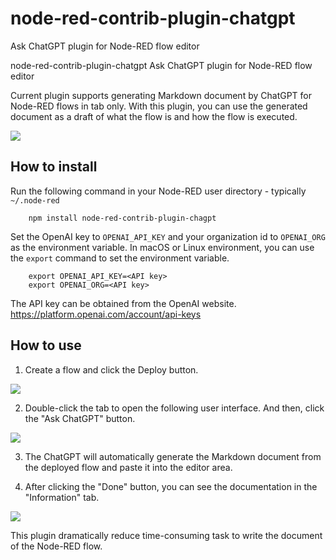 # node-red-contrib-plugin-chatgpt
Ask ChatGPT plugin for Node-RED flow editor

node-red-contrib-plugin-chatgpt
Ask ChatGPT plugin for Node-RED flow editor

Current plugin supports generating Markdown document by ChatGPT for Node-RED flows in tab only.
With this plugin, you can use the generated document as a draft of what the flow is and how the flow is executed.

![](https://raw.githubusercontent.com/node-red-jp/node-red-contrib-plugin-chatgpt/main/askchatgpt.png)

How to install
--------------

Run the following command in your Node-RED user directory - typically `~/.node-red`

        npm install node-red-contrib-plugin-chagpt

Set the OpenAI key to `OPENAI_API_KEY` and your organization id to  `OPENAI_ORG` as the environment variable. In macOS or Linux environment, you can use the `export` command to set the environment variable.

        export OPENAI_API_KEY=<API key>
        export OPENAI_ORG=<API key>

The API key can be obtained from the OpenAI website. https://platform.openai.com/account/api-keys

How to use
----------

1. Create a flow and click the Deploy button.

![](https://raw.githubusercontent.com/node-red-jp/node-red-contrib-plugin-chatgpt/main/creatingflow.png)

2. Double-click the tab to open the following user interface. And then, click the "Ask ChatGPT" button.

![](https://raw.githubusercontent.com/node-red-jp/node-red-contrib-plugin-chatgpt/main/askchatgpt.png)

3. The ChatGPT will automatically generate the Markdown document from the deployed flow and paste it into the editor area.

5. After clicking the "Done" button, you can see the documentation in the "Information" tab.

![](https://raw.githubusercontent.com/node-red-jp/node-red-contrib-plugin-chatgpt/main/infotab.png)

This plugin dramatically reduce time-consuming task to write the document of the Node-RED flow.

